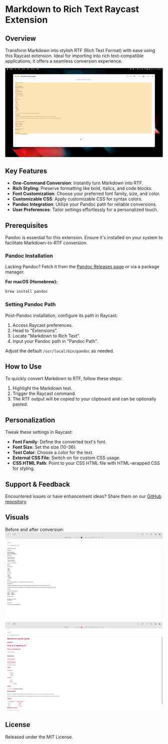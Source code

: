 # Markdown to Rich Text Raycast Extension

## Overview

Transform Markdown into stylish RTF (Rich Text Format) with ease using this Raycast extension. Ideal for importing into rich text-compatible applications, it offers a seamless conversion experience.

![Markdown to Rich Text gif](./media/markdown-to-rich-text.gif)

## Key Features

- **One-Command Conversion**: Instantly turn Markdown into RTF.
- **Rich Styling**: Preserve formatting like bold, italics, and code blocks.
- **Font Customization**: Choose your preferred font family, size, and color.
- **Customizable CSS**: Apply customizable CSS for syntax colors.
- **Pandoc Integration**: Utilize your Pandoc path for reliable conversions.
- **User Preferences**: Tailor settings effortlessly for a personalized touch.

## Prerequisites

Pandoc is essential for this extension. Ensure it's installed on your system to facilitate Markdown-to-RTF conversion.

### Pandoc Installation

Lacking Pandoc? Fetch it from the [Pandoc Releases page](https://www.pandoc.org) or via a package manager.

**For macOS (Homebrew):**

```bash
brew install pandoc
```

### Setting Pandoc Path

Post-Pandoc installation, configure its path in Raycast:

1. Access Raycast preferences.
2. Head to "Extensions".
3. Locate "Markdown to Rich Text".
4. Input your Pandoc path in "Pandoc Path".

Adjust the default `/usr/local/bin/pandoc` as needed.
## How to Use

To quickly convert Markdown to RTF, follow these steps:

1. Highlight the Markdown text.
2. Trigger the Raycast command.
3. The RTF output will be copied to your clipboard and can be optionally pasted.

## Personalization

Tweak these settings in Raycast:

- **Font Family**: Define the converted text's font.
- **Font Size**: Set the size (10-36).
- **Text Color**: Choose a color for the text.
- **External CSS File**: Switch on for custom CSS usage.
- **CSS HTML Path**: Point to your CSS HTML file with HTML-wrapped CSS for styling.

## Support & Feedback

Encountered issues or have enhancement ideas? Share them on our [GitHub repository](https://github.com/your-username/your-repo).

## Visuals
Before and after conversion:
![Markdown to Rich Text before screenshot](./media/markdown-before.png)
![Markdown to Rich Text After screenshot](./media/markdown-after.png)

## License

Released under the MIT License.